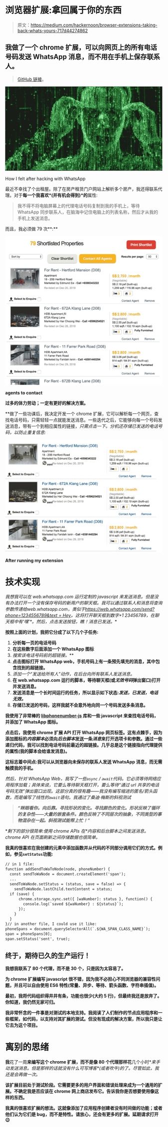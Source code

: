 # 浏览器扩展:拿回属于你的东西

> 原文：<https://medium.com/hackernoon/browser-extensions-taking-back-whats-yours-717d44274862>

## 我做了一个 chrome 扩展，可以向网页上的所有电话号码发送 WhatsApp 消息，而不用在手机上保存联系人。

> [GitHub 链接](https://github.com/vedant1811/to-whatsapp-crx)。

![](img/fdc2bde4e05c5d6f816c4b677244a326.png)

How I felt after hacking with WhatsApp

最近不幸找了个出租屋。除了在房产租赁门户网站上解析多个房产，我还得联系代理。对于**每一个我喜欢*(并有机会得到)*的**属性:

> 我不得不将电脑屏幕上的代理电话号码复制到我的手机上，等待 WhatsApp 同步联系人，在脑海中记住电脑上的列表名称，然后才从我的手机上发送消息。

而且，我必须做 79 次**:**

**![](img/81aeab946b2517a730284fce417c3555.png)**

**agents to contact**

**过多的体力劳动；一定有更好的解决方案。**

**做了一些功课后，我决定开发一个 chrome 扩展，它可以解析每一个网页，查找电话号码，只需轻轻一点就能发送消息。一些迭代之后，它能够向每一个号码发送消息，带有一个到相应属性的链接，*只需点击一下。*分机还存储已发送的电话号码，以防止重复信息:**

**![](img/59b3f54b8fc66530084ca4b5c7733db1.png)**

**After running my extension**

# **技术实现**

**我想我可以在 web.whatsapp.com 运行定制的 javascript 来发送消息。但是没有办法打开一个没有保存号码的新用户的*聊天框*。我可以通过联系人和消息将查询参数传递给*web.whatsapp.com*，类似于[https://web.whatsapp.com/send?phone=1234556789&text = Hey](https://web.whatsapp.com/send?phone=9112345567890&text=Hey)。这将打开*聊天框*到数字+1 23456789，在*聊天框*中有*‘嘿’*。然后，点击发送按钮，瞧！消息已发送。**

**按照上面的计划，我把它分成了以下几个子任务:**

1.  **分析每一页的电话号码**
2.  **在这些数字后面添加一个 WhatsApp 图标**
3.  **搜索该电话号码前的超链接*。***
4.  **点击图标打开 WhatsApp web，手机号码上有一条预先填充的消息，其中包含找到的超链接。**
5.  **添加一个*“发送给所有人”*动作，在后台向所有联系人发送消息。**
6.  **在 web.whatsapp.com 运行的脚本，等待聊天框(或*无效号码*弹出窗口)打开并发送消息。**
7.  **发送消息是一个长时间运行的任务，所以显示如下状态:*发送，已发送，电话无效。***
8.  **存储已发送的号码，这样我就不会意外地向同一个号码发送多条消息。**

**我使用了非常棒的 [libphonenumber-js](https://github.com/catamphetamine/libphonenumber-js) 库和一些 javascript 来查找电话号码，并添加了 WhatsApp 图标。**

**点击后，我使用 chrome 扩展 API 打开 WhatsApp 网页标签。这有点棘手，因为添加图标的*内容脚本*必须向*后台脚本*发送一条*消息*来打开选项卡和参数。通过一些递归代码，我可以找到电话号码前最近的超链接。几乎总是这个链接指向代理提供的属性(我的脚本会给谁发消息)。**

**这标志着中间点:我可以从浏览器向未保存的联系人发送 WhatsApp 消息，而无需触摸我的手机。**

**然后，针对 WhatsApp Web，我写了一些`async` / `await`代码。它必须等待网络应用程序加载；具体来说，它要么等待聊天框打开，要么等待*“通过 url 共享的电话号码无效”*弹出窗口出现。这部分真的很有趣——我没有编写缩进的匿名/箭头函数，而是编写了线性的`await`语句。我通过了桑迪·梅斯的斜视测试**

> ***“眯眼看你。向后靠。寻找形状的变化。寻找颜色的变化。形状反映了循环的复杂性——大量的嵌套条件。颜色反映了不同层次的抽象，不同类型的事物混杂在一起。斜视测试能帮上忙！”***

**剩下的部分很简单:使用 chrome APIs 在*内容和后台脚本之间发送消息。*chrome API 在页面刷新之间存储数据也很简单。**

**我真的很喜欢在我创建的元素中添加函数并从代码的不同部分调用它们的方式。例如，参见`setStatus`功能:**

```
// in 1 file:
function addSendToWaToNode(node, phoneNumber) {
  const sendToWaNode = document.createElement('span');
  ...
  sendToWaNode.setStatus = (status, save = false) => {
    sendToWaNode.lastChild.textContent = status;
  if (save) {
      chrome.storage.sync.set({ [waNumber]: status }, function() {
        console.log(`saved ${waNumber} : ${status}`);
      });
    }
  }
}// in another file, I could use it like:
phoneSpans = document.querySelectorAll(`.${WA_SPAN_CLASS_NAME}`);
span = phoneSpans[0];
span.setStatus('sent', true);
```

## **终于，期待已久的生产运行！**

**我想我联系了 80 个代理，而不是 30 个，只是因为太容易了。**

**为 chrome 扩展编写 javascript 很不错，因为我不必担心不同浏览器的兼容性问题，并且可以自由使用 ES6 特性(常量、异步、等待、箭头函数、字符串插值)。**

**最初，我将代码组织得井井有条，功能也很少(大约 5 行)，但最终我还是放弃了。你知道，我仍然无家可归。**

**我非常怀念的一件事是对测试的本地支持。我阅读了人们制作的节点应用程序和一些框架，如代码，以支持对其扩展的测试。但没有现成的解决方案，所以我只是让它去为这个项目。**

# **离别的思绪**

**我**花了一周**来编写这个 chrome 扩展，而不是像 80 个代理那样花**几个小时**来手动发送消息。但是那样的话就没有什么可写博客*(或者吹牛)*的了。尽管如此，我还是会再做一次。**

**该扩展目前处于测试阶段。它需要更多的用户界面和错误处理来成为一个通用的扩展。不确定我是否应该在 chrome 网上商店发布它。告诉我你是否想要使用像这样的东西。**

**我真的很喜欢扩展的想法。这就像添加了应用程序创建者没有时间做的功能；或者他们认为它们是 bug，而不是特性。请放心，还会有更多的扩展。延期请求打开😉**